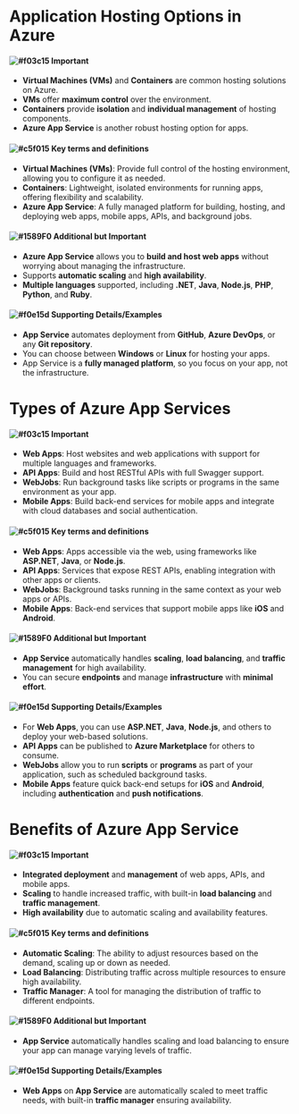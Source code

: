 # Application Hosting Options in Azure
#### ![#f03c15](https://placehold.co/15x15/f03c15/f03c15.png) **Important**
- **Virtual Machines (VMs)** and **Containers** are common hosting solutions on Azure.
- **VMs** offer **maximum control** over the environment.
- **Containers** provide **isolation** and **individual management** of hosting components.
- **Azure App Service** is another robust hosting option for apps.

#### ![#c5f015](https://placehold.co/15x15/c5f015/c5f015.png) **Key terms and definitions**
- **Virtual Machines (VMs)**: Provide full control of the hosting environment, allowing you to configure it as needed.
- **Containers**: Lightweight, isolated environments for running apps, offering flexibility and scalability.
- **Azure App Service**: A fully managed platform for building, hosting, and deploying web apps, mobile apps, APIs, and background jobs.

#### ![#1589F0](https://placehold.co/15x15/1589F0/1589F0.png) **Additional but Important**
- **Azure App Service** allows you to **build and host web apps** without worrying about managing the infrastructure.
- Supports **automatic scaling** and **high availability**.
- **Multiple languages** supported, including **.NET**, **Java**, **Node.js**, **PHP**, **Python**, and **Ruby**.

#### ![#f0e15d](https://placehold.co/15x15/f0e15d/f0e15d.png) **Supporting Details/Examples**
- **App Service** automates deployment from **GitHub**, **Azure DevOps**, or any **Git repository**.
- You can choose between **Windows** or **Linux** for hosting your apps.
- App Service is a **fully managed platform**, so you focus on your app, not the infrastructure.

# Types of Azure App Services
#### ![#f03c15](https://placehold.co/15x15/f03c15/f03c15.png) **Important**
- **Web Apps**: Host websites and web applications with support for multiple languages and frameworks.
- **API Apps**: Build and host RESTful APIs with full Swagger support.
- **WebJobs**: Run background tasks like scripts or programs in the same environment as your app.
- **Mobile Apps**: Build back-end services for mobile apps and integrate with cloud databases and social authentication.

#### ![#c5f015](https://placehold.co/15x15/c5f015/c5f015.png) **Key terms and definitions**
- **Web Apps**: Apps accessible via the web, using frameworks like **ASP.NET**, **Java**, or **Node.js**.
- **API Apps**: Services that expose REST APIs, enabling integration with other apps or clients.
- **WebJobs**: Background tasks running in the same context as your web apps or APIs.
- **Mobile Apps**: Back-end services that support mobile apps like **iOS** and **Android**.

#### ![#1589F0](https://placehold.co/15x15/1589F0/1589F0.png) **Additional but Important**
- **App Service** automatically handles **scaling**, **load balancing**, and **traffic management** for high availability.
- You can secure **endpoints** and manage **infrastructure** with **minimal effort**.

#### ![#f0e15d](https://placehold.co/15x15/f0e15d/f0e15d.png) **Supporting Details/Examples**
- For **Web Apps**, you can use **ASP.NET**, **Java**, **Node.js**, and others to deploy your web-based solutions.
- **API Apps** can be published to **Azure Marketplace** for others to consume.
- **WebJobs** allow you to run **scripts** or **programs** as part of your application, such as scheduled background tasks.
- **Mobile Apps** feature quick back-end setups for **iOS** and **Android**, including **authentication** and **push notifications**.

# Benefits of Azure App Service
#### ![#f03c15](https://placehold.co/15x15/f03c15/f03c15.png) **Important**
- **Integrated deployment** and **management** of web apps, APIs, and mobile apps.
- **Scaling** to handle increased traffic, with built-in **load balancing** and **traffic management**.
- **High availability** due to automatic scaling and availability features.

#### ![#c5f015](https://placehold.co/15x15/c5f015/c5f015.png) **Key terms and definitions**
- **Automatic Scaling**: The ability to adjust resources based on the demand, scaling up or down as needed.
- **Load Balancing**: Distributing traffic across multiple resources to ensure high availability.
- **Traffic Manager**: A tool for managing the distribution of traffic to different endpoints.

#### ![#1589F0](https://placehold.co/15x15/1589F0/1589F0.png) **Additional but Important**
- **App Service** automatically handles scaling and load balancing to ensure your app can manage varying levels of traffic.

#### ![#f0e15d](https://placehold.co/15x15/f0e15d/f0e15d.png) **Supporting Details/Examples**
- **Web Apps** on **App Service** are automatically scaled to meet traffic needs, with built-in **traffic manager** ensuring availability.
